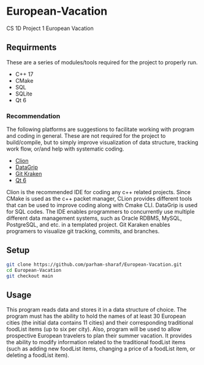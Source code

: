 # European-Vacation
CS 1D Project 1 European Vacation

## Requirments

These are a series of modules/tools required for the project to properly run. 

- C++ 17
- CMake
- SQL 
- SQLite
- Qt 6

### Recommendation

The following platforms are suggestions to facilitate working with program and coding in general. These are not required for the project to build/compile, but to simply improve visualization of data structure, tracking work flow, or/and help with systematic coding. 

- [Clion](https://www.jetbrains.com/clion/)
- [DataGrip](https://www.jetbrains.com/datagrip)
- [Git Kraken](https://www.gitkraken.com/ "Git Kraken")
- [Qt 6](https://www.qt.io/product/qt6)

Clion is the recommended IDE for coding any c++ related projects. Since CMake is used as the c++ packet manager, CLion provides different tools that can be used to improve coding along with Cmake CLI. DataGrip is used for SQL codes. The IDE enables programmers to concurrently use multiple different data management systems, such as Oracle RDBMS, MySQL, PostgreSQL, and etc. in a templated project. Git Karaken enables programers to visualize git tracking, commits, and branches.

## Setup

```bash
git clone https://github.com/parham-sharaf/European-Vacation.git
cd European-Vacation
git checkout main
```
## Usage

This program reads data and stores it in a data structure of choice. The program must has the ability to hold the names of at least 30 European cities (the initial data contains 11 cities) and their corresponding traditional foodList items (up to six per city). Also, program will be used to allow prospective European travelers to plan their summer vacation. It provides the ability to modify information related to the traditional foodList items (such as adding new foodList items, changing a price of a foodList item, or deleting a foodList item).    
